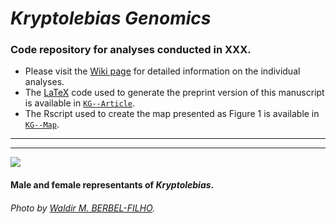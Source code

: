 # _Kryptolebias Genomics_

### Code repository for analyses conducted in XXX.

- Please visit the [Wiki page](https://github.com/layka-pacheco/KryptolebiasGenomics/wiki) for detailed information on the individual analyses.
- The [LaTeX](https://en.wikipedia.org/wiki/LaTeX) code used to generate the preprint version of this manuscript is available in [`KG--Article`](https://github.com/layka-pacheco/KryptolebiasGenomics/tree/main/CIG--Article).
- The Rscript used to create the map presented as Figure 1 is available in [`KG--Map`](https://github.com/layka-pacheco/KryptolebiasGenomics/tree/main/KG--Pipeline/KG--Plots/KG--Map).
***
***

![](https://github.com/layka-pacheco/KryptolebiasGenomics/blob/main/KF_ES--Pipeline/KF_ES--GitHubAuxiliaryFiles/KG--PhotoWiki.jpeg)


#### Male and female representants of _Kryptolebias_.
###### Photo by [Waldir M. BERBEL-FILHO](https://github.com/waldirmbf).
